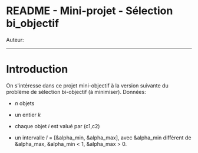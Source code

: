 # README - Mini-projet - Sélection bi_objectif

Auteur: 

---

# Introduction

On s'intéresse dans ce projet mini-objectif à la version suivante du problème de sélection bi-objectif (à minimiser).
Données:

- _n_ objets

- un entier _k_

- chaque objet _i_ est valué par (c1,c2)

- un intervalle _I_ = [&alpha_min, &alpha_max], avec &alpha_min différent de &alpha_max, &alpha_min < 1, &alpha_max > 0.